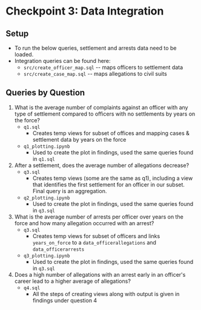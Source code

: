 # Checkpoint 3: Data Integration

## Setup
* To run the below queries, settlement and arrests data need to be loaded.
* Integration queries can be found here:
    - `src/create_officer_map.sql` -- maps officers to settlement data
    - `src/create_case_map.sql` -- maps allegations to civil suits 

## Queries by Question
1. What is the average number of complaints against an officer with any type of settlement compared to officers with no settlements by years on the force?
    - `q1.sql`
        * Creates temp views for subset of offices and mapping cases & settlement data by years on the force
    - `q1_plotting.ipynb`
        * Used to create the plot in findings, used the same queries found in `q1.sql`
2. After a settlement, does the average number of allegations decrease?
    - `q3.sql`
        * Creates temp views (some are the same as q1), including a view that identifies the first settlement for an officer in our subset. Final query is an aggregation.
    - `q2_plotting.ipynb`
        * Used to create the plot in findings, used the same queries found in `q3.sql`
3. What is the average number of arrests per officer over years on the force and how many allegation occurred with an arrest?
    - `q3.sql`
        * Creates temp views for subset of officers and links `years_on_force` to a `data_officerallegations` and `data_officerarrests`
    - `q3_plotting.ipynb`
        * Used to create the plot in findings, used the same queries found in `q3.sql`
4. Does a high number of allegations with an arrest early in an officer's career lead to a higher average of allegations?
    - `q4.sql`
        * All the steps of creating views along with output is given in findings under question 4